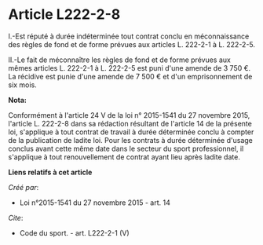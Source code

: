 # Article L222-2-8

I.-Est réputé à durée indéterminée tout contrat conclu en méconnaissance des règles de fond et de forme prévues aux articles
L. 222-2-1 à L. 222-2-5. 

II.-Le fait de méconnaître les règles de fond et de forme prévues aux mêmes articles L. 222-2-1 à L. 222-2-5 est puni d'une
amende de 3 750 €. La récidive est punie d'une amende de 7 500 € et d'un emprisonnement de six mois.

**Nota:**

Conformément à l'article 24 V de la loi n° 2015-1541 du 27 novembre 2015, l'article L. 222-2-8 dans sa rédaction résultant de
l'article 14 de la présente loi, s'applique à tout contrat de travail à durée déterminée conclu à compter de la publication
de ladite loi. Pour les contrats à durée déterminée d'usage conclus avant cette même date dans le secteur du sport
professionnel, il s'applique à tout renouvellement de contrat ayant lieu après ladite date.

**Liens relatifs à cet article**

_Créé par_:

  - Loi n°2015-1541 du 27 novembre 2015 - art. 14

_Cite_:

  - Code du sport. - art. L222-2-1 (V)
